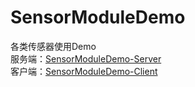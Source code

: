 # SensorModuleDemo
各类传感器使用Demo  
服务端：[SensorModuleDemo-Server](SensorModuleDemo-Server)  
客户端：[SensorModuleDemo-Client](SensorModuleDemo-Client)  








